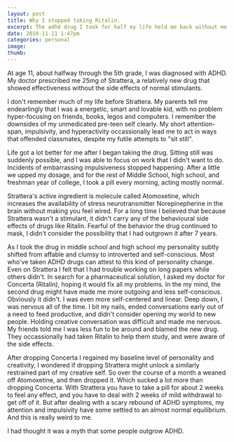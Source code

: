 ```yaml
---
layout: post
title: Why I stopped taking Ritalin. 
excerpt: The adhd drug I took for half my life held me back without me realizing. 
date: 2010-11-11 1:47pm
categories: personal
image: 
thumb:
---
```


At age 11, about halfway through the 5th grade, I was diagnosed with ADHD. My doctor prescribed me 25mg of Strattera, a relatively new drug that showed effectiveness without the side effects of normal stimulants. 

I don't remember much of my life before Strattera. My parents tell me endearlingly that I was a energetic, smart and lovable kid, with no problem hyper-focusing on friends, books, legos and computers. I remember the downsides of my unmedicated pre-teen self clearly. My short attention-span, impulsivity, and hyperactivity occassionally lead me to act in ways that offended classmates, despite my futile attempts to "sit still".

Life got a lot better for me after I began taking the drug. Sitting still was suddenly possible, and I was able to focus on work that I didn't want to do. Incidents of embarrassing impulsiveness stopped happening. After a little we upped my dosage, and for the rest of Middle School, high school, and freshman year of college, I took a pill every morning, acting mostly normal. 

Strattera's active ingredient is molecule called Atomoxetine, which increases the availability of stress neurotransmitter Norepinepherine in the brain without making you feel wired. For a long time I believed that because Strattera wasn't a stimulant, it didn't carry any of the behavioural side effects of drugs like Ritalin. Fearful of the behavior the drug continued to mask, I didn't consider the possibility that I had outgrown it after 7 years.

As I took the drug in middle school and high school my personality subtly shifted from affable and clumsy to introverted and self-conscious. Most who've taken ADHD drugs can attest to this kind of personality change. Even on Strattera I felt that I had trouble working on long papers while others didn't. In search for a pharmaceutical solution, I asked my doctor for Concerta (Ritalin), hoping it would fix all my problems. In the my mind, the second drug might have made me more outgoing and less self-conscious. Obviously it didn't. I was even more self-centered and linear. Deep down, I was nervous all of the time. I bit my nails, ended conversations early out of a need to feed productive, and didn't consider opening my world to new people. Holding creative conversation was difficult and made me nervous. My friends told me I was less fun to be around and blamed the new drug. They occassionally had taken Ritalin to help them study, and were aware of the side effects. 

After dropping Concerta I regained my baseline level of personality and creativity, I wondered if dropping Strattera might unlock a similarly restrained part of my creative self. So over the course of a month a weaned off Atomoxetine, and then dropped it. Which sucked a lot more than dropping Concerta. With Strattera you have to take a pill for about 2 weeks to feel any effect, and you have to deal with 2 weeks of mild withdrawal to get off of it. But after dealing with a scary rebound of ADHD symptoms, my attention and impulsivity have some settled to an almost normal equilibrium. And this is really weird to me.

I had thought it was a myth that some people outgrow ADHD. 